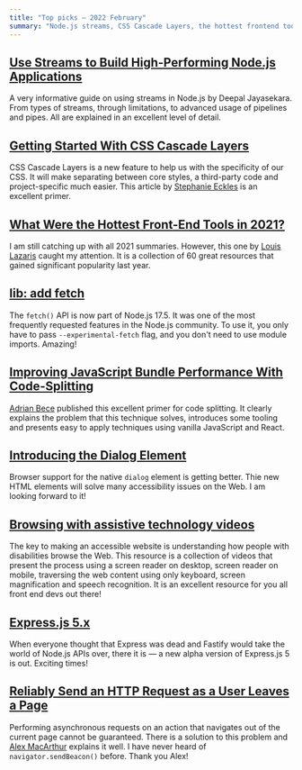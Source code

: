 ```yaml
---
title: "Top picks — 2022 February"
summary: "Node.js streams, CSS Cascade Layers, the hottest frontend tools in 2021, fetch in Node.js runtime, code-splitting, native HTML dialog element, explanation of assistive technologies, Express 5 is coming and more…"
---
```


## [Use Streams to Build High-Performing Node.js Applications](https://blog.appsignal.com/2022/02/02/use-streams-to-build-high-performing-nodejs-applications.html)

A very informative guide on using streams in Node.js by Deepal Jayasekara. From types of streams, through limitations, to advanced usage of pipelines and pipes. All are explained in an excellent level of detail.

## [Getting Started With CSS Cascade Layers](https://www.smashingmagazine.com/2022/01/introduction-css-cascade-layers/)

CSS Cascade Layers is a new feature to help us with the specificity of our CSS. It will make separating between core styles, a third-party code and project-specific much easier. This article by [Stephanie Eckles](https://twitter.com/5t3ph/) is an excellent primer.

## [What Were the Hottest Front-End Tools in 2021?](https://css-tricks.com/hottest-front-end-tools-in-2021/)

I am still catching up with all 2021 summaries. However, this one by [Louis Lazaris](https://twitter.com/ImpressiveWebs) caught my attention. It is a collection of 60 great resources that gained significant popularity last year.

## [lib: add fetch](https://github.com/nodejs/node/pull/41749)

The `fetch()` API is now part of Node.js 17.5. It was one of the most frequently requested features in the Node.js community. To use it, you only have to pass `--experimental-fetch` flag, and you don't need to use module imports. Amazing!

## [Improving JavaScript Bundle Performance With Code-Splitting](https://www.smashingmagazine.com/2022/02/javascript-bundle-performance-code-splitting/)

[Adrian Bece](https://twitter.com/AdrianBeceDev) published this excellent primer for code splitting. It clearly explains the problem that this technique solves, introduces some tooling and presents easy to apply techniques using vanilla JavaScript and React.

## [Introducing the Dialog Element](https://webkit.org/blog/12209/introducing-the-dialog-element/)

Browser support for the native `dialog` element is getting better. Thie new HTML elements will solve many accessibility issues on the Web. I am looking forward to it!

## [Browsing with assistive technology videos](https://tetralogical.com/blog/2021/12/24/browsing-with-assistive-technology-videos/)

The key to making an accessible website is understanding how people with disabilities browse the Web. This resource is a collection of videos that present the process using a screen reader on desktop, screen reader on mobile, traversing the web content using only keyboard, screen magnification and speech recognition. It is an excellent resource for you all front end devs out there!

## [Express.js 5.x](https://github.com/expressjs/express/blob/5.0/History.md)

When everyone thought that Express was dead and Fastify would take the world of Node.js APIs over, there it is — a new alpha version of Express.js 5 is out. Exciting times!

## [Reliably Send an HTTP Request as a User Leaves a Page](https://css-tricks.com/send-an-http-request-on-page-exit/)

Performing asynchronous requests on an action that navigates out of the current page cannot be guaranteed. There is a solution to this problem and [Alex MacArthur](https://twitter.com/amacarthur) explains it well. I have never heard of `navigator.sendBeacon()` before. Thank you Alex!
